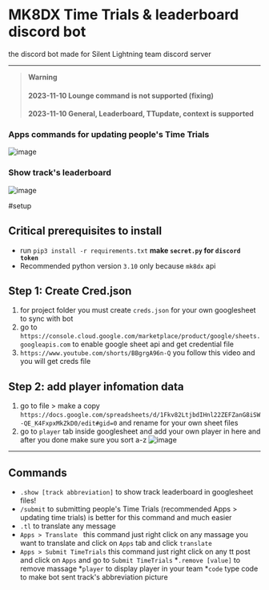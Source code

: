# MK8DX Time Trials & leaderboard discord bot
the discord bot made for Silent Lightning team discord server

---
> **Warning**
>
> #### 2023-11-10 Lounge command is not supported (fixing)
> #### 2023-11-10 General, Leaderboard, TTupdate, context is supported

### Apps commands for updating people's Time Trials
![image](https://cdn.discordapp.com/attachments/1172493621732327495/1172495134395474020/updating.gif?ex=6560862f&is=654e112f&hm=6ba1a9b10920fa311a1ab44a18d794e0e8c7b1d74dac400931c0205edddb7a2a&)

### Show track's leaderboard 
![image](https://cdn.discordapp.com/attachments/1172493621732327495/1172495675930447903/show_track.gif?ex=656086b1&is=654e11b1&hm=39670465510eacec7b523fb60a4a7899052a968c397224e4e1baccb867f9cc98&)

#setup
## Critical prerequisites to install
* run ```pip3 install -r requirements.txt```
**make `secret.py` for `discord token`**
* Recommended python version `3.10` only because `mk8dx` api
## Step 1: Create Cred.json
1. for project folder you must create `creds.json` for your own googlesheet to sync with bot
2. go to `https://console.cloud.google.com/marketplace/product/google/sheets.googleapis.com` to enable google sheet api and get credential file
3. `https://www.youtube.com/shorts/BBgrgA96n-Q` you follow this video and you will get creds file
## Step 2: add player infomation data
1. go to file > make a copy `https://docs.google.com/spreadsheets/d/1Fkv82LtjbdIHnl22ZEFZanG8iSW-QE_K4FxpxMkZkD0/edit#gid=0` and rename for your own sheet files
2. go to `player` tab inside googlesheet and add your own player in here and after you done make sure you sort a-z
![image](https://cdn.discordapp.com/attachments/1172493621732327495/1172502188279472218/player_tab.PNG?ex=65608cc1&is=654e17c1&hm=acca34a9edba8a27e5542bbbbb37931eebeb63509282c522745942c22d87fa76&)
---
## Commands
* `.show [track abbreviation]` to show track leaderboard in googlesheet files!
* `/submit` to submitting people's Time Trials (recommended Apps > updating time trials) is better for this command and much easier
* `.tl` to translate any message
* `Apps > Translate ` this command just right click on any massage you want to translate and click on `Apps` tab and click `translate`
* `Apps > Submit TimeTrials` this command just right click on any tt post and click on `Apps` and go to `Submit TimeTrials`
*`.remove [value]` to remove massage
*`player` to display player in your team
*`code` type code to make bot sent track's abbreviation picture

